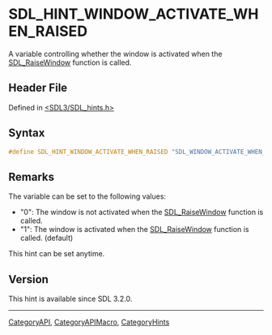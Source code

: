 # SDL_HINT_WINDOW_ACTIVATE_WHEN_RAISED

A variable controlling whether the window is activated when the [SDL_RaiseWindow](SDL_RaiseWindow) function is called.

## Header File

Defined in [<SDL3/SDL_hints.h>](https://github.com/libsdl-org/SDL/blob/main/include/SDL3/SDL_hints.h)

## Syntax

```c
#define SDL_HINT_WINDOW_ACTIVATE_WHEN_RAISED "SDL_WINDOW_ACTIVATE_WHEN_RAISED"
```

## Remarks

The variable can be set to the following values:

- "0": The window is not activated when the
  [SDL_RaiseWindow](SDL_RaiseWindow) function is called.
- "1": The window is activated when the [SDL_RaiseWindow](SDL_RaiseWindow)
  function is called. (default)

This hint can be set anytime.

## Version

This hint is available since SDL 3.2.0.

----
[CategoryAPI](CategoryAPI), [CategoryAPIMacro](CategoryAPIMacro), [CategoryHints](CategoryHints)

